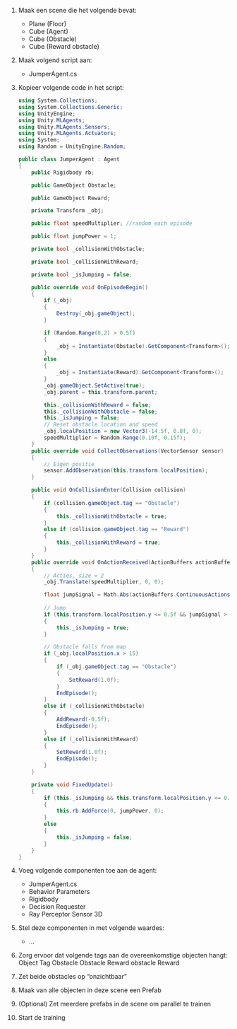 1.	Maak een scene die het volgende bevat:
    -   Plane (Floor)
    -   Cube (Agent)
    -   Cube (Obstacle)
    -   Cube (Reward obstacle)

2.	Maak volgend script aan:
    -   JumperAgent.cs

3.	Kopieer volgende code in het script:
    ```cs
    using System.Collections;
    using System.Collections.Generic;
    using UnityEngine;
    using Unity.MLAgents;
    using Unity.MLAgents.Sensors;
    using Unity.MLAgents.Actuators;
    using System;
    using Random = UnityEngine.Random;

    public class JumperAgent : Agent
    {
        public Rigidbody rb;

        public GameObject Obstacle;

        public GameObject Reward;

        private Transform _obj;

        public float speedMultiplier; //random each episode

        public float jumpPower = 1;

        private bool _collisionWithObstacle;

        private bool _collisionWithReward;

        private bool _isJumping = false;

        public override void OnEpisodeBegin()
        {
            if (_obj)
            {
                Destroy(_obj.gameObject);
            }

            if (Random.Range(0,2) > 0.5f)
            {
                _obj = Instantiate(Obstacle).GetComponent<Transform>();
            }
            else
            {
                _obj = Instantiate(Reward).GetComponent<Transform>();
            }
            _obj.gameObject.SetActive(true);
            _obj.parent = this.transform.parent;

            this._collisionWithReward = false;
            this._collisionWithObstacle = false;
            this._isJumping = false;
            // Reset obstacle location and speed
            _obj.localPosition = new Vector3(-14.5f, 0.8f, 0);
            speedMultiplier = Random.Range(0.10f, 0.15f);
        }
        public override void CollectObservations(VectorSensor sensor)
        {
            // Eigen positie
            sensor.AddObservation(this.transform.localPosition);
        }

        public void OnCollisionEnter(Collision collision)
        {
            if (collision.gameObject.tag == "Obstacle")
            {
                this._collisionWithObstacle = true;
            }
            else if (collision.gameObject.tag == "Reward")
            {
                this._collisionWithReward = true;
            }
        }
        public override void OnActionReceived(ActionBuffers actionBuffers)
        {
            // Acties, size = 2
            _obj.Translate(speedMultiplier, 0, 0);

            float jumpSignal = Math.Abs(actionBuffers.ContinuousActions[0]);
            
            // Jump
            if (this.transform.localPosition.y <= 0.5f && jumpSignal > 0.5f && !this._isJumping)
            {
                this._isJumping = true;
            }

            // Obstacle falls from map
            if (_obj.localPosition.x > 15)
            {
                if (_obj.gameObject.tag == "Obstacle")
                {
                    SetReward(1.0f);
                }
                EndEpisode();
            }
            else if (_collisionWithObstacle)
            {
                AddReward(-0.5f);
                EndEpisode();
            }        
            else if (_collisionWithReward)
            {
                SetReward(1.0f);
                EndEpisode();
            }
        }

        private void FixedUpdate()
        {
            if (this._isJumping && this.transform.localPosition.y <= 0.60f)
            {
                this.rb.AddForce(0, jumpPower, 0);
            }
            else
            {
                this._isJumping = false;
            }
        }
    }
    ```

4.  Voeg volgende componenten toe aan de agent:
    -   JumperAgent.cs
    -   Behavior Parameters
    -   Rigidbody
    -   Decision Requester
    -   Ray Perceptor Sensor 3D

5.	Stel deze componenten in met volgende waardes:
    -   …

6.	Zorg ervoor dat volgende tags aan de overeenkomstige objecten hangt:
Object	Tag
Obstacle	Obstacle
Reward obstacle	Reward

7.	Zet beide obstacles op “onzichtbaar”

8.	Maak van alle objecten in deze scene een Prefab

9.	(Optional) Zet meerdere prefabs in de scene om parallel te trainen

10.	Start de training
